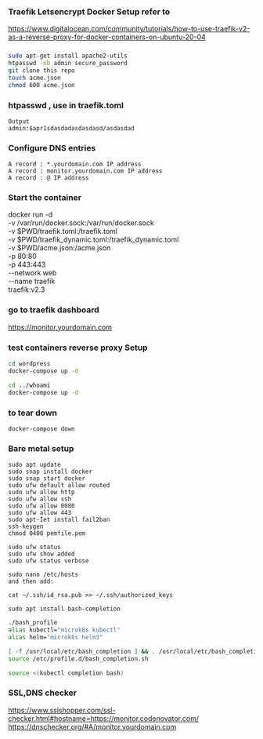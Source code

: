 ### Traefik Letsencrypt Docker Setup refer to 
https://www.digitalocean.com/community/tutorials/how-to-use-traefik-v2-as-a-reverse-proxy-for-docker-containers-on-ubuntu-20-04

###

```sh
sudo apt-get install apache2-utils
htpasswd -nb admin secure_password
git clone this repo
touch acme.json
chmod 600 acme.json

```
### htpasswd , use in traefik.toml
```
Output
admin:$apr1sdasdadasdasdasd/asdasdad
```
###

### Configure DNS entries
``` 
A record : *.yourdomain.com IP address
A record : monitor.yourdomain.com IP address
A record : @ IP address
```
 
### Start the container
docker run -d \
  -v /var/run/docker.sock:/var/run/docker.sock \
  -v $PWD/traefik.toml:/traefik.toml \
  -v $PWD/traefik_dynamic.toml:/traefik_dynamic.toml \
  -v $PWD/acme.json:/acme.json \
  -p 80:80 \
  -p 443:443 \
  --network web \
  --name traefik \
  traefik:v2.3


### go to traefik dashboard
https://monitor.yourdomain.com
### test containers reverse proxy Setup 
```sh
cd wordpress
docker-compose up -d

cd ../whoami
docker-compose up -d
```
### to tear down
``` 
docker-compose down
```

### Bare metal setup
```
sudo apt update
sudo snap install docker
sudo snap start docker
sudo ufw default allow routed
sudo ufw allow http
sudo ufw allow ssh
sudo ufw allow 8080
sudo ufw allow 443
sudo apt-İet install fail2ban
ssh-keygen
chmod 0400 pemfile.pem

sudo ufw status
sudo ufw show added
sudo ufw status verbose

sudo nano /etc/hosts
and then add:

cat ~/.ssh/id_rsa.pub >> ~/.ssh/authorized_keys

sudo apt install bash-completion
```

```sh
./bash_profile
alias kubectl="microk8s kubectl"
alias helm="microk8s helm3"

[ -f /usr/local/etc/bash_completion ] && . /usr/local/etc/bash_completion
source /etc/profile.d/bash_completion.sh

source <(kubectl completion bash)

```

### SSL,DNS checker
https://www.sslshopper.com/ssl-checker.html#hostname=https://monitor.codenovator.com/
https://dnschecker.org/#A/monitor.yourdomain.com

